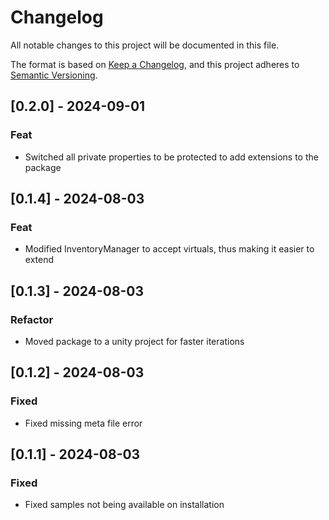 # Changelog

All notable changes to this project will be documented in this file.

The format is based on [Keep a Changelog](https://keepachangelog.com/en/1.0.0/), and this project adheres to [Semantic Versioning](https://semver.org/spec/v2.0.0.html).

## [0.2.0] - 2024-09-01
### Feat
- Switched all private properties to be protected to add extensions to the package

## [0.1.4] - 2024-08-03
### Feat
- Modified InventoryManager to accept virtuals, thus making it easier to extend

## [0.1.3] - 2024-08-03
### Refactor
- Moved package to a unity project for faster iterations

## [0.1.2] - 2024-08-03
### Fixed
- Fixed missing meta file error

## [0.1.1] - 2024-08-03
### Fixed
- Fixed samples not being available on installation